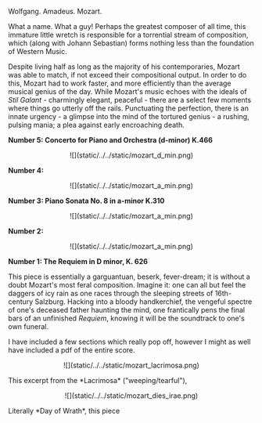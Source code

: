 [category]: <> (General)
[date]: <> (2021/07/24)
[title]: <> (Symphonies and Scatology: Mozart At His Most Feral)

Wolfgang. Amadeus. Mozart. 


What a name. What a guy! Perhaps the greatest composer of all time, this immature little wretch is responsible for a torrential stream of composition, which (along with Johann Sebastian) forms nothing less than the foundation of Western Music.

Despite living half as long as the majority of his contemporaries, Mozart was able to match, if not exceed their compositional output. In order to do this, Mozart had to work faster, and more efficiently than the average musical genius of the day. While Mozart's music echoes with the ideals of *Stil Galant* - charmingly elegant, peaceful - there are a select few moments where things go utterly off the rails. Punctuating the perfection, there is an innate urgency - a glimpse into the mind of the tortured genius - a rushing, pulsing mania; a plea against early encroaching death.


**Number 5: Concerto for Piano and Orchestra (d-minor) K.466**

<p align="center">
    ![](static/../../static/mozart_d_min.png)
</p>

**Number 4:**

<p align="center">
    ![](static/../../static/mozart_a_min.png)
</p>

**Number 3: Piano Sonata No. 8 in a-minor K.310**

<p align="center">
    ![](static/../../static/mozart_a_min.png)
</p>

**Number 2:**

<p align="center">
    ![](static/../../static/mozart_a_min.png)
</p>

**Number 1: The Requiem in D minor, K. 626**

This piece is essentially a garguantuan, beserk, fever-dream; it is without a doubt Mozart's most feral composition. Imagine it: one can all but feel the daggers of icy rain as one races through the sleeping streets of 16th-century Salzburg. Hacking into a bloody handkerchief, the vengeful spectre of one's deceased father haunting the mind, one frantically pens the final bars of an unfinished *Requiem*, knowing it will be the soundtrack to one's own funeral. 

I have included a few sections which really pop off, however I might as well have included a pdf of the entire score. 
<p align="center">
    ![](static/../../static/mozart_lacrimosa.png)
</p>
This excerpt from the *Lacrimosa* ("weeping/tearful"), 
<p align="center">
    ![](static/../../static/mozart_dies_irae.png)
</p>
Literally *Day of Wrath*, this piece 
